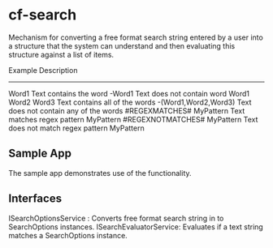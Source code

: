 # cf-search

Mechanism for converting a free format search string entered by a user into a structure that the 
system can understand and then evaluating this structure against a list of items.

Example						Description
-------						-----------
Word1						Text contains the word
-Word1						Text does not contain word
Word1 Word2 Word3			Text contains all of the words
-(Word1,Word2,Word3)		Text does not contain any of the words
#REGEXMATCHES# MyPattern	Text matches regex pattern MyPattern
#REGEXNOTMATCHES# MyPattern Text does not match regex pattern MyPattern

Sample App
----------
The sample app demonstrates use of the functionality.

Interfaces
----------
ISearchOptionsService  : Converts free format search string in to SearchOptions instances.
ISearchEvaluatorService: Evaluates if a text string matches a SearchOptions instance.

